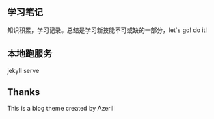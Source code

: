 ## 学习笔记
知识积累，学习记录。总结是学习新技能不可或缺的一部分，let`s go! do it!

## 本地跑服务
jekyll serve

## Thanks
This is a blog theme created by Azeril
